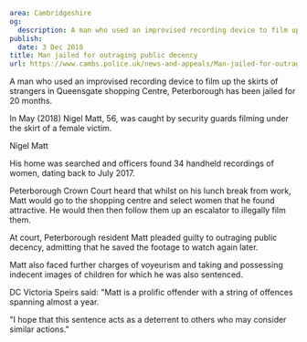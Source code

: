 ```yaml
area: Cambridgeshire
og:
  description: A man who used an improvised recording device to film up the skirts of strangers in Queensgate shopping Centre, Peterborough has been jailed for 20 months.
publish:
  date: 3 Dec 2018
title: Man jailed for outraging public decency
url: https://www.cambs.police.uk/news-and-appeals/Man-jailed-for-outraging-public-decency
```

A man who used an improvised recording device to film up the skirts of strangers in Queensgate shopping Centre, Peterborough has been jailed for 20 months.

In May (2018) Nigel Matt, 56, was caught by security guards filming under the skirt of a female victim.

Nigel Matt

His home was searched and officers found 34 handheld recordings of women, dating back to July 2017.

Peterborough Crown Court heard that whilst on his lunch break from work, Matt would go to the shopping centre and select women that he found attractive. He would then then follow them up an escalator to illegally film them.

At court, Peterborough resident Matt pleaded guilty to outraging public decency, admitting that he saved the footage to watch again later.

Matt also faced further charges of voyeurism and taking and possessing indecent images of children for which he was also sentenced.

DC Victoria Speirs said: "Matt is a prolific offender with a string of offences spanning almost a year.

"I hope that this sentence acts as a deterrent to others who may consider similar actions."
